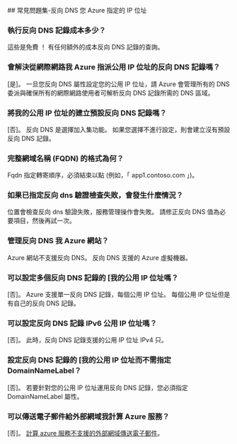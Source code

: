 <BR> 
## <a name="faq---reverse-dns-for-your-azure-assigned-ip-address"></a>常見問題集-反向 DNS 您 Azure 指定的 IP 位址

### <a name="how-much-do-reverse-dns-records-cost"></a>執行反向 DNS 記錄成本多少？
這些是免費 ！  有任何額外的成本反向 DNS 記錄的查詢。

### <a name="will-the-reverse-dns-records-for-my-azure-assigned-public-ip-address-resolve-from-the-internet"></a>會解決從網際網路我 Azure 指派公用 IP 位址的反向 DNS 記錄嗎？
[是]。 一旦您反向 DNS 屬性設定您的公用 IP 位址，請 Azure 會管理所有的 DNS 委派與確保所有的網際網路使用者可解析反向 DNS 記錄所需的 DNS 區域。

### <a name="will-a-default-reverse-dns-record-be-created-for-my-public-ip-addresses"></a>將我的公用 IP 位址的建立預設反向 DNS 記錄嗎？
[否]。 反向 DNS 是選擇加入集功能。 如果您選擇不進行設定，則會建立沒有預設反向 DNS 記錄。

### <a name="what-is-the-format-for-the-fully-qualified-domain-name-fqdn"></a>完整網域名稱 (FQDN) 的格式為何？
Fqdn 指定轉寄順序，必須結束以點 (例如，「 app1.contoso.com 」)。

### <a name="what-happens-if-the-validation-checks-for-the-reverse-dns-ive-specified-fail"></a>如果已指定反向 dns 驗證檢查失敗，會發生什麼情況？
位置會檢查反向 dns 驗證失敗，服務管理操作會失敗。 請修正反向 DNS 值為必要項目，然後再試一次。

### <a name="can-i-manage-reverse-dns-for-my-azure-website"></a>管理反向 DNS 我 Azure 網站？
Azure 網站不支援反向 DNS。 反向 DNS 支援的 Azure 虛擬機器。

### <a name="can-i-configure-multiple-reverse-dns-records-for-my-public-ip-address"></a>可以設定多個反向 DNS 記錄的 [我的公用 IP 位址嗎？
[否]。 Azure 支援單一反向 DNS 記錄，每個公用 IP 位址。 每個公用 IP 位址但是有自己的反向 DNS 記錄。

### <a name="can-i-configure-reverse-dns-records-for-an-ipv6-public-ip-address"></a>可以設定反向 DNS 記錄 IPv6 公用 IP 位址嗎？
[否]。  此時，反向 DNS 記錄支援的公用 IP 位址 IPv4 只。

### <a name="can-i-configure-a-reverse-dns-record-for-my-public-ip-address-without-having-a-domainnamelabel-specified"></a>設定反向 DNS 記錄的 [我的公用 IP 位址而不需指定 DomainNameLabel？
[否]。 若要針對您的公用 IP 位址運用反向 DNS 記錄，您必須指定 DomainNameLabel 屬性。

### <a name="can-i-send-emails-to-external-domains-from-my-azure-compute-services"></a>可以傳送電子郵件給外部網域我計算 Azure 服務？
[否]。 [計算 azure 服務不支援的外部網域傳送電子郵件](https://blogs.msdn.microsoft.com/mast/2016/04/04/sending-e-mail-from-azure-compute-resource-to-external-domains/)。
